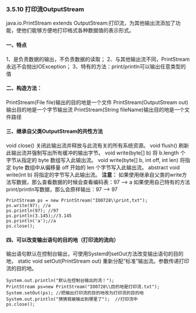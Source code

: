 ### 3.5.10 打印流OutputStream

java.io.PrintStream extends OutputStream:打印流，为其他输出流添加了功能，使他们能够方便地打印格式各种数据值的表示形式。

#### 一、特点

1、是负责数据的输出，不负责数据的读取；
 2、与其他输出流不同，PrintStream永远不会抛出IOException；
 3、特有的方法：print/println可以输出任意类型的值

#### 二、构造方法：

PrintStream(File file)输出的目的地是一个文件
 PrintStream(OutputStream out)输出目的地是一个字节输出流
 PrintStream(String fileName)输出目的地是一个文件路径

#### 三、继承自父类OutputStream的共性方法

void close() 关闭此输出流并释放与此流有关的所有系统资源。
 void flush() 刷新此输出流并强制写出所有缓冲的输出字节。
 void write(byte[] b) 将 b.length 个字节从指定的 byte 数组写入此输出流。
 void write(byte[] b, int off, int len) 将指定 byte 数组中从偏移量 off 开始的 len 个字节写入此输出流。
 abstract void write(int b) 将指定的字节写入此输出流。
 **注意：**
 如果使用继承自父类的write方法写数据，那么查看数据的时候会查看编码表：97 --> a
 如果使用自己特有的方法print/println写数据，那么会原样输出：97 --> 97

```
PrintStream ps = new PrintStream("IO0728\\print,txt");
ps.write(97); //a
ps.println(97); //97
ps.println(3.145);//3.145
ps.println('a');//a
ps.close();
```

 

#### 四、可以改变输出语句的目的地（打印流的流向）

输出语句默认在控制台输出，可使用System的setOut方法改变输出语句的目的地，
 static void setOut(PrintStream out) 重新分配“标准”输出流。参数传递打印流的目的地。

```
System.out.println("默认在控制台输出的流！");
PrintStream ps=new PrintStream("IO0728\\目的地是打印流.txt");
System.setOut(ps); //把输出打印流的目的地改为打印流的目的地
System.out.println("猜猜我被输出到哪里了");  //打印流中
ps.close();
```